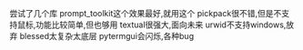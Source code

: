 尝试了几个库
prompt_toolkit这个效果最好,就用这个
pickpack很不错,但是不支持鼠标,功能比较简单,但也够用
textual很强大,面向未来
urwid不支持windows,放弃
blessed太复杂太底层
pytermgui会闪烁,各种bug
